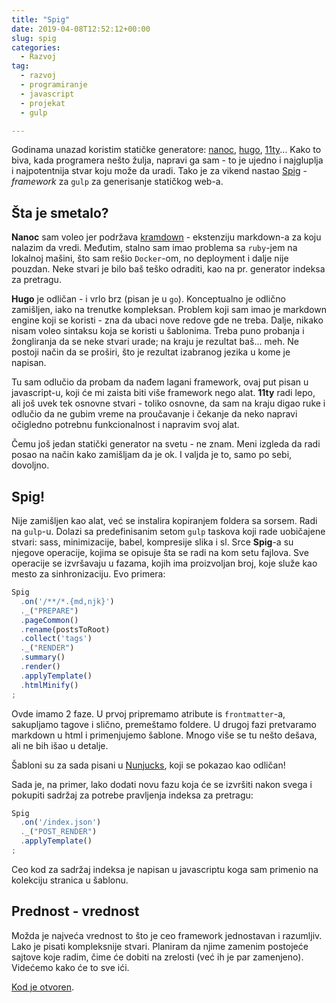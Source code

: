 ```yaml
---
title: "Spig"
date: 2019-04-08T12:52:12+00:00
slug: spig
categories:
  - Razvoj
tag:
  - razvoj
  - programiranje
  - javascript
  - projekat
  - gulp

---
```


Godinama unazad koristim statičke generatore: [nanoc](https://nanoc.ws), [hugo](https://gohugo.io), [11ty](https://www.11ty.io)... Kako to biva, kada programera nešto žulja, napravi ga sam - to je ujedno i najgluplja i najpotentnija stvar koju može da uradi. Tako je za vikend nastao [Spig](https://github.com/igr/spig) - _framework_ za `gulp` za generisanje statičkog web-a.

<!--more-->

## Šta je smetalo?

**Nanoc** sam voleo jer podržava [kramdown](https://kramdown.gettalong.org) - ekstenziju markdown-a za koju nalazim da vredi. Međutim, stalno sam imao problema sa `ruby`-jem na lokalnoj mašini, što sam rešio `Docker`-om, no deployment i dalje nije pouzdan. Neke stvari je bilo baš teško odraditi, kao na pr. generator indeksa za pretragu.

**Hugo** je odličan - i vrlo brz (pisan je u `go`). Konceptualno je odlično zamišljen, iako na trenutke kompleksan. Problem koji sam imao je markdown engine koji se koristi - zna da ubaci nove redove gde ne treba. Dalje, nikako nisam voleo sintaksu koja se koristi u šablonima. Treba puno probanja i žongliranja da se neke stvari urade; na kraju je rezultat baš... meh. Ne postoji način da se proširi, što je rezultat izabranog jezika u kome je napisan.

Tu sam odlučio da probam da nađem lagani framework, ovaj put pisan u javascript-u, koji će mi zaista biti više framework nego alat. **11ty** radi lepo, ali još uvek tek osnovne stvari - toliko osnovne, da sam na kraju digao ruke i odlučio da ne gubim vreme na proučavanje i čekanje da neko napravi očigledno potrebnu funkcionalnost i napravim svoj alat.

Čemu još jedan statički generator na svetu - ne znam. Meni izgleda da radi posao na način kako zamišljam da je ok. I valjda je to, samo po sebi, dovoljno.

## Spig!

Nije zamišljen kao alat, već se instalira kopiranjem foldera sa sorsem. Radi na `gulp`-u. Dolazi sa predefinisanim setom `gulp` taskova koji rade uobičajene stvari: sass, minimizacije, babel, kompresije slika i sl. Srce **Spig**-a su njegove operacije, kojima se opisuje šta se radi na kom setu fajlova. Sve operacije se izvršavaju u fazama, kojih ima proizvoljan broj, koje služe kao mesto za sinhronizaciju. Evo primera:

```javascript
Spig
  .on('/**/*.{md,njk}')
  ._("PREPARE")
  .pageCommon()
  .rename(postsToRoot)
  .collect('tags')
  ._("RENDER")
  .summary()
  .render()
  .applyTemplate()
  .htmlMinify()
;
```

Ovde imamo 2 faze. U prvoj pripremamo atribute is `frontmatter`-a, sakupljamo tagove i slično, premeštamo foldere. U drugoj fazi pretvaramo markdown u html i primenjujemo šablone. Mnogo više se tu nešto dešava, ali ne bih išao u detalje.

Šabloni su za sada pisani u [Nunjucks](https://mozilla.github.io/nunjucks/), koji se pokazao kao odličan!

Sada je, na primer, lako dodati novu fazu koja će se izvršiti nakon svega i pokupiti sadržaj za potrebe pravljenja indeksa za pretragu:

```javascript
Spig
  .on('/index.json')
  ._("POST_RENDER")
  .applyTemplate()
;
```

Ceo kod za sadržaj indeksa je napisan u javascriptu koga sam primenio na kolekciju stranica u šablonu.

## Prednost - vrednost

Možda je najveća vrednost to što je ceo framework jednostavan i razumljiv. Lako je pisati kompleksnije stvari. Planiram da njime zamenim postojeće sajtove koje radim, čime će dobiti na zrelosti (već ih je par zamenjeno). Videćemo kako će to sve ići.

[Kod je otvoren](https://github.com/igr/spig).

